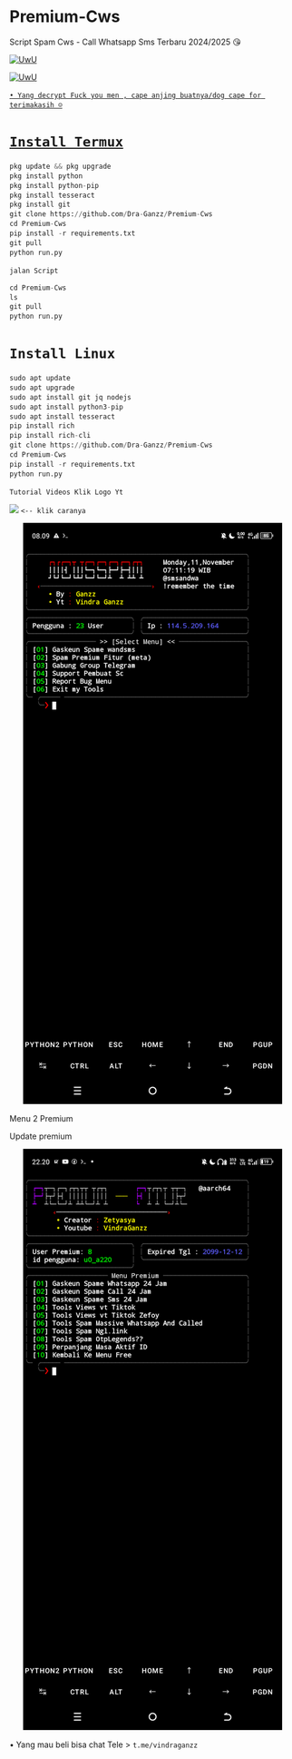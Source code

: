 # Premium-Cws
Script Spam Cws - Call Whatsapp Sms Terbaru 2024/2025 😘

<p align="center">

  <a href="https://github.com/Dra-Ganzz"><img src="http://readme-typing-svg.herokuapp.com?color=BF00FF&center=true&vCenter=true&multiline=false&lines=Kasih+Star+Dong+^_^" alt="UwU">

 <p align="center">

   <a href="https://github.com/Dra-Ganzz"><img src="http://readme-typing-svg.herokuapp.com?color=FFD700&center=true&vCenter=true&multiline=false&lines=Duar+Follow+github+Vindra+Ganzz+Dong+^_^" alt="UwU">

 `• Yang decrypt Fuck you men , cape anjing buatnya/dog cape for terimakasih ☺️`
 
# `Install Termux`

```python
pkg update && pkg upgrade
pkg install python
pkg install python-pip
pkg install tesseract
pkg install git
git clone https://github.com/Dra-Ganzz/Premium-Cws
cd Premium-Cws
pip install -r requirements.txt
git pull
python run.py
```

`jalan Script`
```python
cd Premium-Cws
ls
git pull
python run.py
```
# `Install Linux`
```python
sudo apt update
sudo apt upgrade
sudo apt install git jq nodejs
sudo apt install python3-pip
sudo apt install tesseract
pip install rich
pip install rich-cli
git clone https://github.com/Dra-Ganzz/Premium-Cws
cd Premium-Cws
pip install -r requirements.txt
python run.py
```

`Tutorial Videos Klik Logo Yt`

[![](https://img.shields.io/badge/Tutorial-white?logo=YouTube&logoColor=Brighred&labelColor=red)](https://youtu.be/qfiNH18VkC8?si=PTTaI20fW-g0Te4B) `<-- klik caranya`

</p>

<p align="center">
  <img src="Data/Screenshot_20241111-080958.png">
</p>

Menu 2 Premium

</p>
Update premium 

<p align="center">
  <img src="Data/Screenshot_20250123-222019.png">
</p>

• Yang mau beli bisa chat Tele > `t.me/vindraganzz`
